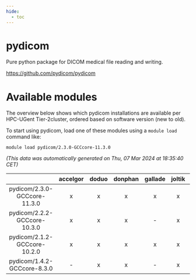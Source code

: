 ```yaml
---
hide:
  - toc
---
```


pydicom
=======


Pure python package for DICOM medical file reading and writing.

https://github.com/pydicom/pydicom
# Available modules


The overview below shows which pydicom installations are available per HPC-UGent Tier-2cluster, ordered based on software version (new to old).

To start using pydicom, load one of these modules using a `module load` command like:

```shell
module load pydicom/2.3.0-GCCcore-11.3.0
```

*(This data was automatically generated on Thu, 07 Mar 2024 at 18:35:40 CET)*  

| |accelgor|doduo|donphan|gallade|joltik|skitty|
| :---: | :---: | :---: | :---: | :---: | :---: | :---: |
|pydicom/2.3.0-GCCcore-11.3.0|x|x|x|x|x|x|
|pydicom/2.2.2-GCCcore-10.3.0|x|x|x|-|x|x|
|pydicom/2.1.2-GCCcore-10.2.0|x|x|x|x|x|x|
|pydicom/1.4.2-GCCcore-8.3.0|-|x|x|-|x|x|
